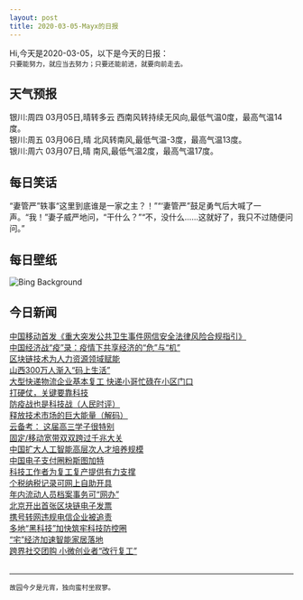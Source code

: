 ```yaml
---
layout: post
title: 2020-03-05-Mayx的日报
---
```


Hi,今天是2020-03-05，以下是今天的日报：<br><small>
只要能努力，就应当去努力；只要还能前进，就要向前走去。</small><!--more-->
## 天气预报
银川:周四 03月05日,晴转多云 西南风转持续无风向,最低气温0度，最高气温14度。<br>银川:周五 03月06日,晴 北风转南风,最低气温-3度，最高气温13度。<br>银川:周六 03月07日,晴 南风,最低气温2度，最高气温17度。
## 每日笑话
“妻管严”轶事“这里到底谁是一家之主？！”“‘妻管严”鼓足勇气后大喊了一声。“我！”妻子威严地问，“干什么？”“不，没什么……这就好了，我只不过随便问问。”
## 每日壁纸
![Bing Background](https://cn.bing.com/th?id=OHR.ElPit_EN-US2350184760_1920x1080.jpg&rf=LaDigue_1920x1080.jpg&pid=hp "Divers at El Pit cenote, located in Sistema Dos Ojos, Quintana Roo, Mexico (© Christia Vizl/Tandem Stills + Motion)")
## 今日新闻

[中国移动首发《重大突发公共卫生事件网信安全法律风险合规指引》](http://it.people.com.cn/n1/2020/0305/c1009-31618505.html)   
[中国经济战“疫”录：疫情下共享经济的“危”与“机”](http://it.people.com.cn/n1/2020/0305/c1009-31618093.html)   
[区块链技术为人力资源领域赋能](http://it.people.com.cn/n1/2020/0305/c1009-31618091.html)   
[山西300万人渐入“码上生活”](http://it.people.com.cn/n1/2020/0305/c1009-31618088.html)   
[大型快递物流企业基本复工 快递小哥忙碌在小区门口](http://it.people.com.cn/n1/2020/0305/c1009-31618076.html)   
[打硬仗，关键要靠科技](http://it.people.com.cn/n1/2020/0305/c1009-31618025.html)   
[防疫战也是科技战（人民时评）](http://it.people.com.cn/n1/2020/0305/c1009-31618020.html)   
[释放技术市场的巨大能量（解码）](http://it.people.com.cn/n1/2020/0305/c1009-31618024.html)   
[云备考： 这届高三学子很特别](http://it.people.com.cn/n1/2020/0305/c1009-31618037.html)   
[固定/移动宽带双双跨过千兆大关](http://it.people.com.cn/n1/2020/0305/c1009-31618046.html)   
[中国扩大人工智能高层次人才培养规模](http://it.people.com.cn/n1/2020/0305/c1009-31617961.html)   
[中国电子支付圈粉斯图加特](http://it.people.com.cn/n1/2020/0305/c1009-31617954.html)   
[科技工作者为复工复产提供有力支撑](http://it.people.com.cn/n1/2020/0305/c1009-31617960.html)   
[个税纳税记录可网上自助开具](http://it.people.com.cn/n1/2020/0305/c1009-31617951.html)   
[年内流动人员档案事务可“网办”](http://it.people.com.cn/n1/2020/0305/c1009-31617958.html)   
[北京开出首张区块链电子发票](http://it.people.com.cn/n1/2020/0305/c1009-31617969.html)   
[携号转网违规电信企业被追责](http://it.people.com.cn/n1/2020/0305/c1009-31617992.html)   
[多地“黑科技”加快筑牢科技防控圈](http://it.people.com.cn/n1/2020/0305/c1009-31617721.html)   
[“宅”经济加速智能家居落地](http://it.people.com.cn/n1/2020/0305/c1009-31617735.html)   
[跨界社交团购 小微创业者“改行复工”](http://it.people.com.cn/n1/2020/0305/c1009-31617631.html)   
<br />

***

<small>故园今夕是元宵，独向蛮村坐寂寥。</small>
